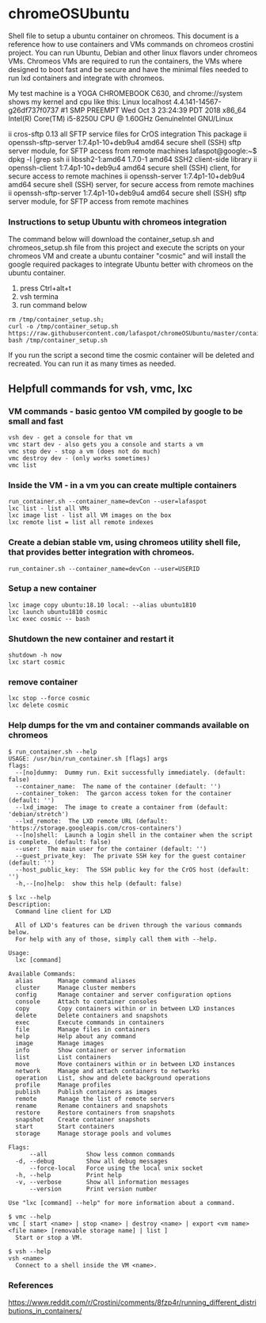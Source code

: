 # chromeOSUbuntu
Shell file to setup a ubuntu container on chromeos. This document is a reference how to use containers and VMs commands on chromeos crostini project. You can run Ubuntu, Debian and other linux flavors under chromeos VMs. Chromeos VMs are required to run the containers, the VMs where designed to boot fast and be secure and have the minimal files needed to run lxd containers and integrate with chromeos.

My test machine is a YOGA CHROMEBOOK C630, and chrome://system	shows my kernel and cpu like this:
Linux localhost 4.4.141-14567-g26df737f0737 #1 SMP PREEMPT Wed Oct 3 23:24:39 PDT 2018 x86_64 Intel(R) Core(TM) i5-8250U CPU @ 1.60GHz GenuineIntel GNU/Linux

ii  cros-sftp                         0.13                              all          SFTP service files for CrOS integration This package
ii  openssh-sftp-server               1:7.4p1-10+deb9u4                 amd64        secure shell (SSH) sftp server module, for SFTP access from remote machines
lafaspot@google:~$ dpkg -l |grep ssh
ii  libssh2-1:amd64                   1.7.0-1                           amd64        SSH2 client-side library
ii  openssh-client                    1:7.4p1-10+deb9u4                 amd64        secure shell (SSH) client, for secure access to remote machines
ii  openssh-server                    1:7.4p1-10+deb9u4                 amd64        secure shell (SSH) server, for secure access from remote machines
ii  openssh-sftp-server               1:7.4p1-10+deb9u4                 amd64        secure shell (SSH) sftp server module, for SFTP access from remote machines

### Instructions to setup Ubuntu with chromeos integration
The command below will download the container_setup.sh and chromeos_setup.sh file from this project and execute the scripts on your chromeos VM and create a ubuntu container "cosmic" and will install the google required packages to integrate Ubuntu better with chromeos on the ubuntu container.

1. press Ctrl+alt+t
2. vsh termina 
3. run command below
```
rm /tmp/container_setup.sh;
curl -o /tmp/container_setup.sh https://raw.githubusercontent.com/lafaspot/chromeOSUbuntu/master/container_setup.sh;
bash /tmp/container_setup.sh
```

If you run the script a second time the cosmic container will be deleted and recreated. You can run it as many times as needed.

## Helpfull commands for vsh, vmc, lxc

### VM commands - basic gentoo VM compiled by google to be small and fast
```
vsh dev - get a console for that vm
vmc start dev - also gets you a console and starts a vm
vmc stop dev - stop a vm (does not do much)
vmc destroy dev - (only works sometimes)
vmc list
```

### Inside the VM - in a vm you can create multiple containers
```
run_container.sh --container_name=devCon --user=lafaspot
lxc list - list all VMs
lxc image list - list all VM images on the box
lxc remote list = list all remote indexes
```

### Create a debian stable vm, using chromeos utility shell file, that provides better integration with chromeos.
```
run_container.sh --container_name=devCon --user=USERID
```

### Setup a new container
```
lxc image copy ubuntu:18.10 local: --alias ubuntu1810
lxc launch ubuntu1810 cosmic
lxc exec cosmic -- bash

```

### Shutdown the new container and restart it
```
shutdown -h now
lxc start cosmic
```

### remove container
```
lxc stop --force cosmic
lxc delete cosmic
```

### Help dumps for the vm and container commands available on chromeos
```
$ run_container.sh --help
USAGE: /usr/bin/run_container.sh [flags] args
flags:
  --[no]dummy:  Dummy run. Exit successfully immediately. (default: false)
  --container_name:  The name of the container (default: '')
  --container_token:  The garcon access token for the container (default: '')
  --lxd_image:  The image to create a container from (default: 'debian/stretch')
  --lxd_remote:  The LXD remote URL (default: 'https://storage.googleapis.com/cros-containers')
  --[no]shell:  Launch a login shell in the container when the script is complete. (default: false)
  --user:  The main user for the container (default: '')
  --guest_private_key:  The private SSH key for the guest container (default: '')
  --host_public_key:  The SSH public key for the CrOS host (default: '')
  -h,--[no]help:  show this help (default: false)

$ lxc --help
Description:
  Command line client for LXD
  
  All of LXD's features can be driven through the various commands below.
  For help with any of those, simply call them with --help.
  
Usage:
  lxc [command]

Available Commands:
  alias       Manage command aliases
  cluster     Manage cluster members
  config      Manage container and server configuration options
  console     Attach to container consoles
  copy        Copy containers within or in between LXD instances
  delete      Delete containers and snapshots
  exec        Execute commands in containers
  file        Manage files in containers
  help        Help about any command
  image       Manage images
  info        Show container or server information
  list        List containers
  move        Move containers within or in between LXD instances
  network     Manage and attach containers to networks
  operation   List, show and delete background operations
  profile     Manage profiles
  publish     Publish containers as images
  remote      Manage the list of remote servers
  rename      Rename containers and snapshots
  restore     Restore containers from snapshots
  snapshot    Create container snapshots
  start       Start containers
  storage     Manage storage pools and volumes

Flags:
      --all           Show less common commands
  -d, --debug         Show all debug messages
      --force-local   Force using the local unix socket
  -h, --help          Print help
  -v, --verbose       Show all information messages
      --version       Print version number

Use "lxc [command] --help" for more information about a command.

$ vmc --help
vmc [ start <name> | stop <name> | destroy <name> | export <vm name> <file name> [removable storage name] | list ]  
  Start or stop a VM.

$ vsh --help
vsh <name>  
  Connect to a shell inside the VM <name>.
```

### References

https://www.reddit.com/r/Crostini/comments/8fzp4r/running_different_distributions_in_containers/
